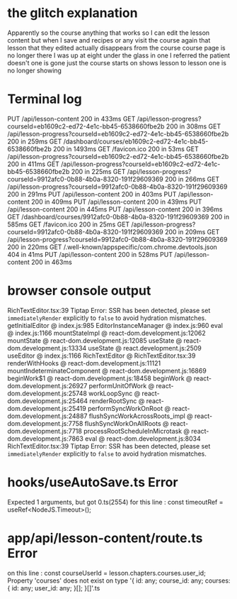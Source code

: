 # the glitch explanation 

Apparently so the course anything that works so I can edit the lesson content but when I save and recipes or any visit the course again that lesson that they edited actually disappears from the course course page is no longer there I was up at eight under the glass in one I referred the patient doesn't one is gone just the course starts on shows lesson to lesson one is no longer showing 

# Terminal log

 PUT /api/lesson-content 200 in 433ms
 GET /api/lesson-progress?courseId=eb1609c2-ed72-4e1c-bb45-6538660fbe2b 200 in 308ms
 GET /api/lesson-progress?courseId=eb1609c2-ed72-4e1c-bb45-6538660fbe2b 200 in 259ms
 GET /dashboard/courses/eb1609c2-ed72-4e1c-bb45-6538660fbe2b 200 in 1493ms
 GET /favicon.ico 200 in 53ms
 GET /api/lesson-progress?courseId=eb1609c2-ed72-4e1c-bb45-6538660fbe2b 200 in 411ms
 GET /api/lesson-progress?courseId=eb1609c2-ed72-4e1c-bb45-6538660fbe2b 200 in 225ms
 GET /api/lesson-progress?courseId=9912afc0-0b88-4b0a-8320-191f29609369 200 in 266ms
 GET /api/lesson-progress?courseId=9912afc0-0b88-4b0a-8320-191f29609369 200 in 291ms
 PUT /api/lesson-content 200 in 403ms
 PUT /api/lesson-content 200 in 409ms
 PUT /api/lesson-content 200 in 439ms
 PUT /api/lesson-content 200 in 445ms
 PUT /api/lesson-content 200 in 396ms
 GET /dashboard/courses/9912afc0-0b88-4b0a-8320-191f29609369 200 in 585ms
 GET /favicon.ico 200 in 25ms
 GET /api/lesson-progress?courseId=9912afc0-0b88-4b0a-8320-191f29609369 200 in 209ms
 GET /api/lesson-progress?courseId=9912afc0-0b88-4b0a-8320-191f29609369 200 in 220ms
 GET /.well-known/appspecific/com.chrome.devtools.json 404 in 41ms
 PUT /api/lesson-content 200 in 528ms
 PUT /api/lesson-content 200 in 463ms

# browser console output
RichTextEditor.tsx:39 Tiptap Error: SSR has been detected, please set `immediatelyRender` explicitly to `false` to avoid hydration mismatches.
getInitialEditor @ index.js:985
EditorInstanceManager @ index.js:960
eval @ index.js:1166
mountStateImpl @ react-dom.development.js:12062
mountState @ react-dom.development.js:12085
useState @ react-dom.development.js:13334
useState @ react.development.js:2509
useEditor @ index.js:1166
RichTextEditor @ RichTextEditor.tsx:39
renderWithHooks @ react-dom.development.js:11121
mountIndeterminateComponent @ react-dom.development.js:16869
beginWork$1 @ react-dom.development.js:18458
beginWork @ react-dom.development.js:26927
performUnitOfWork @ react-dom.development.js:25748
workLoopSync @ react-dom.development.js:25464
renderRootSync @ react-dom.development.js:25419
performSyncWorkOnRoot @ react-dom.development.js:24887
flushSyncWorkAcrossRoots_impl @ react-dom.development.js:7758
flushSyncWorkOnAllRoots @ react-dom.development.js:7718
processRootScheduleInMicrotask @ react-dom.development.js:7863
eval @ react-dom.development.js:8034
RichTextEditor.tsx:39 Tiptap Error: SSR has been detected, please set `immediatelyRender` explicitly to `false` to avoid hydration mismatches.

# hooks/useAutoSave.ts Error
Expected 1 arguments, but got 0.ts(2554)
for this line :   const timeoutRef = useRef<NodeJS.Timeout>();
# app/api/lesson-content/route.ts Error 
on this line :     const courseUserId = lesson.chapters.courses.user_id;
Property 'courses' does not exist on type '{ id: any; course_id: any; courses: { id: any; user_id: any; }[]; }[]'.ts